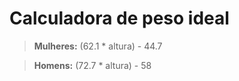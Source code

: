 # Calculadora de peso ideal

> <b>Mulheres:</b> (62.1 * altura) - 44.7

> <b>Homens:</b> (72.7 * altura) - 58
